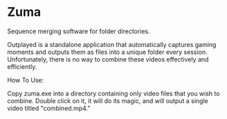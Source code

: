 # Zuma
Sequence merging software for folder directories.

Outplayed is a standalone application that automatically captures gaming moments and outputs them as files into a unique folder every session.
Unfortunately, there is no way to combine these videos effectively and efficiently.

How To Use:

Copy zuma.exe into a directory containing only video files that you wish to combine. Double click on it, it will do its magic, and will output a single video titled "combined.mp4."
